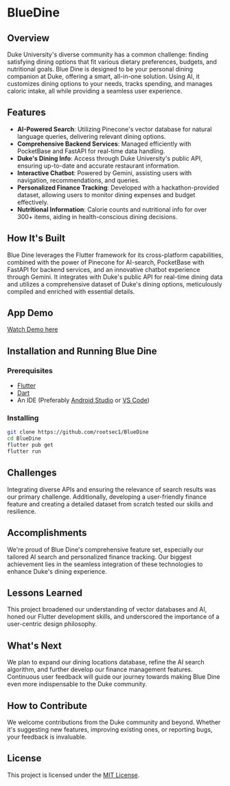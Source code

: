 # BlueDine

## Overview

Duke University's diverse community has a common challenge: finding satisfying dining options that fit various dietary preferences, budgets, and nutritional goals. Blue Dine is designed to be your personal dining companion at Duke, offering a smart, all-in-one solution. Using AI, it customizes dining options to your needs, tracks spending, and manages caloric intake, all while providing a seamless user experience.

## Features

- **AI-Powered Search**: Utilizing Pinecone's vector database for natural language queries, delivering relevant dining options.
- **Comprehensive Backend Services**: Managed efficiently with PocketBase and FastAPI for real-time data handling.
- **Duke's Dining Info**: Access through Duke University's public API, ensuring up-to-date and accurate restaurant information.
- **Interactive Chatbot**: Powered by Gemini, assisting users with navigation, recommendations, and queries.
- **Personalized Finance Tracking**: Developed with a hackathon-provided dataset, allowing users to monitor dining expenses and budget effectively.
- **Nutritional Information**: Calorie counts and nutritional info for over 300+ items, aiding in health-conscious dining decisions.

## How It's Built

Blue Dine leverages the Flutter framework for its cross-platform capabilities, combined with the power of Pinecone for AI-search, PocketBase with FastAPI for backend services, and an innovative chatbot experience through Gemini. It integrates with Duke's public API for real-time dining data and utilizes a comprehensive dataset of Duke's dining options, meticulously compiled and enriched with essential details.

## App Demo
[Watch Demo here](https://youtu.be/x7aw_Tkn6YM)


## Installation and Running Blue Dine

### Prerequisites

- [Flutter](https://flutter.dev/docs/get-started/install)
- [Dart](https://dart.dev/get-dart)
- An IDE (Preferably [Android Studio](https://developer.android.com/studio) or [VS Code](https://code.visualstudio.com/))

### Installing

```bash
git clone https://github.com/rootsec1/BlueDine
cd BlueDine
flutter pub get
flutter run
```

## Challenges

Integrating diverse APIs and ensuring the relevance of search results was our primary challenge. Additionally, developing a user-friendly finance feature and creating a detailed dataset from scratch tested our skills and resilience.

## Accomplishments

We're proud of Blue Dine's comprehensive feature set, especially our tailored AI search and personalized finance tracking. Our biggest achievement lies in the seamless integration of these technologies to enhance Duke's dining experience.

## Lessons Learned

This project broadened our understanding of vector databases and AI, honed our Flutter development skills, and underscored the importance of a user-centric design philosophy.

## What's Next

We plan to expand our dining locations database, refine the AI search algorithm, and further develop our finance management features. Continuous user feedback will guide our journey towards making Blue Dine even more indispensable to the Duke community.

## How to Contribute

We welcome contributions from the Duke community and beyond. Whether it's suggesting new features, improving existing ones, or reporting bugs, your feedback is invaluable.

## License

This project is licensed under the [MIT License](LICENSE.md).

